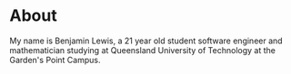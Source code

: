 # About
My name is Benjamin Lewis, a 21 year old student software engineer and mathematician studying at Queensland University of Technology at the Garden's Point Campus.